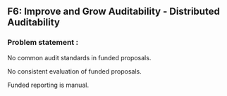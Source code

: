 ##  F6: Improve and Grow Auditability - Distributed Auditability

### Problem statement :

No common audit standards in funded proposals.

No consistent evaluation of funded proposals.

Funded reporting is manual.

